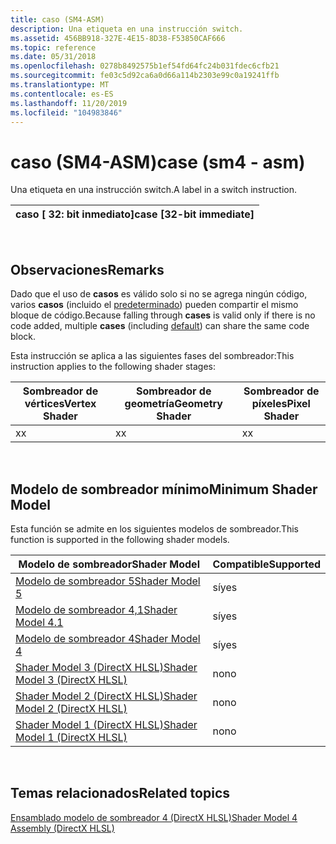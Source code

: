 ```yaml
---
title: caso (SM4-ASM)
description: Una etiqueta en una instrucción switch.
ms.assetid: 456BB918-327E-4E15-8D38-F53850CAF666
ms.topic: reference
ms.date: 05/31/2018
ms.openlocfilehash: 0278b8492575b1ef54fd64fc24b031fdec6cfb21
ms.sourcegitcommit: fe03c5d92ca6a0d66a114b2303e99c0a19241ffb
ms.translationtype: MT
ms.contentlocale: es-ES
ms.lasthandoff: 11/20/2019
ms.locfileid: "104983846"
---
```

# <a name="case-sm4---asm"></a><span data-ttu-id="ff095-103">caso (SM4-ASM)</span><span class="sxs-lookup"><span data-stu-id="ff095-103">case (sm4 - asm)</span></span>

<span data-ttu-id="ff095-104">Una etiqueta en una instrucción switch.</span><span class="sxs-lookup"><span data-stu-id="ff095-104">A label in a switch instruction.</span></span>



| <span data-ttu-id="ff095-105">caso \[ 32: bit inmediato\]</span><span class="sxs-lookup"><span data-stu-id="ff095-105">case \[32-bit immediate\]</span></span> |
|---------------------------|



 

## <a name="remarks"></a><span data-ttu-id="ff095-106">Observaciones</span><span class="sxs-lookup"><span data-stu-id="ff095-106">Remarks</span></span>

<span data-ttu-id="ff095-107">Dado que el uso de **casos** es válido solo si no se agrega ningún código, varios **casos** (incluido el [predeterminado](default--sm4---asm-.md)) pueden compartir el mismo bloque de código.</span><span class="sxs-lookup"><span data-stu-id="ff095-107">Because falling through **cases** is valid only if there is no code added, multiple **cases** (including [default](default--sm4---asm-.md)) can share the same code block.</span></span>

<span data-ttu-id="ff095-108">Esta instrucción se aplica a las siguientes fases del sombreador:</span><span class="sxs-lookup"><span data-stu-id="ff095-108">This instruction applies to the following shader stages:</span></span>



| <span data-ttu-id="ff095-109">Sombreador de vértices</span><span class="sxs-lookup"><span data-stu-id="ff095-109">Vertex Shader</span></span> | <span data-ttu-id="ff095-110">Sombreador de geometría</span><span class="sxs-lookup"><span data-stu-id="ff095-110">Geometry Shader</span></span> | <span data-ttu-id="ff095-111">Sombreador de píxeles</span><span class="sxs-lookup"><span data-stu-id="ff095-111">Pixel Shader</span></span> |
|---------------|-----------------|--------------|
| <span data-ttu-id="ff095-112">x</span><span class="sxs-lookup"><span data-stu-id="ff095-112">x</span></span>             | <span data-ttu-id="ff095-113">x</span><span class="sxs-lookup"><span data-stu-id="ff095-113">x</span></span>               | <span data-ttu-id="ff095-114">x</span><span class="sxs-lookup"><span data-stu-id="ff095-114">x</span></span>            |



 

## <a name="minimum-shader-model"></a><span data-ttu-id="ff095-115">Modelo de sombreador mínimo</span><span class="sxs-lookup"><span data-stu-id="ff095-115">Minimum Shader Model</span></span>

<span data-ttu-id="ff095-116">Esta función se admite en los siguientes modelos de sombreador.</span><span class="sxs-lookup"><span data-stu-id="ff095-116">This function is supported in the following shader models.</span></span>



| <span data-ttu-id="ff095-117">Modelo de sombreador</span><span class="sxs-lookup"><span data-stu-id="ff095-117">Shader Model</span></span>                                              | <span data-ttu-id="ff095-118">Compatible</span><span class="sxs-lookup"><span data-stu-id="ff095-118">Supported</span></span> |
|-----------------------------------------------------------|-----------|
| [<span data-ttu-id="ff095-119">Modelo de sombreador 5</span><span class="sxs-lookup"><span data-stu-id="ff095-119">Shader Model 5</span></span>](d3d11-graphics-reference-sm5.md)        | <span data-ttu-id="ff095-120">sí</span><span class="sxs-lookup"><span data-stu-id="ff095-120">yes</span></span>       |
| [<span data-ttu-id="ff095-121">Modelo de sombreador 4,1</span><span class="sxs-lookup"><span data-stu-id="ff095-121">Shader Model 4.1</span></span>](dx-graphics-hlsl-sm4.md)              | <span data-ttu-id="ff095-122">sí</span><span class="sxs-lookup"><span data-stu-id="ff095-122">yes</span></span>       |
| [<span data-ttu-id="ff095-123">Modelo de sombreador 4</span><span class="sxs-lookup"><span data-stu-id="ff095-123">Shader Model 4</span></span>](dx-graphics-hlsl-sm4.md)                | <span data-ttu-id="ff095-124">sí</span><span class="sxs-lookup"><span data-stu-id="ff095-124">yes</span></span>       |
| [<span data-ttu-id="ff095-125">Shader Model 3 (DirectX HLSL)</span><span class="sxs-lookup"><span data-stu-id="ff095-125">Shader Model 3 (DirectX HLSL)</span></span>](dx-graphics-hlsl-sm3.md) | <span data-ttu-id="ff095-126">no</span><span class="sxs-lookup"><span data-stu-id="ff095-126">no</span></span>        |
| [<span data-ttu-id="ff095-127">Shader Model 2 (DirectX HLSL)</span><span class="sxs-lookup"><span data-stu-id="ff095-127">Shader Model 2 (DirectX HLSL)</span></span>](dx-graphics-hlsl-sm2.md) | <span data-ttu-id="ff095-128">no</span><span class="sxs-lookup"><span data-stu-id="ff095-128">no</span></span>        |
| [<span data-ttu-id="ff095-129">Shader Model 1 (DirectX HLSL)</span><span class="sxs-lookup"><span data-stu-id="ff095-129">Shader Model 1 (DirectX HLSL)</span></span>](dx-graphics-hlsl-sm1.md) | <span data-ttu-id="ff095-130">no</span><span class="sxs-lookup"><span data-stu-id="ff095-130">no</span></span>        |



 

## <a name="related-topics"></a><span data-ttu-id="ff095-131">Temas relacionados</span><span class="sxs-lookup"><span data-stu-id="ff095-131">Related topics</span></span>

<dl> <dt>

[<span data-ttu-id="ff095-132">Ensamblado modelo de sombreador 4 (DirectX HLSL)</span><span class="sxs-lookup"><span data-stu-id="ff095-132">Shader Model 4 Assembly (DirectX HLSL)</span></span>](dx-graphics-hlsl-sm4-asm.md)
</dt> </dl>

 

 





